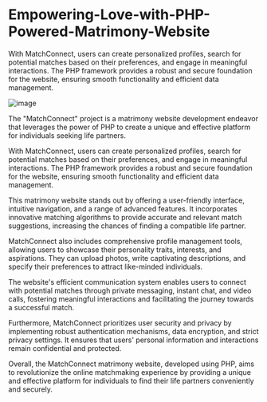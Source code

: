 # Empowering-Love-with-PHP-Powered-Matrimony-Website

With MatchConnect, users can create personalized profiles, search for potential matches based on their preferences, and engage in meaningful interactions. The PHP framework provides a robust and secure foundation for the website, ensuring smooth functionality and efficient data management.

![image](https://github.com/rahul13289/Empowering-Love-with-PHP-Powered-Matrimony-Website/assets/97829880/6c555b4e-5c00-4190-8de9-89258f094a2e)

The "MatchConnect" project is a matrimony website development endeavor that leverages the power of PHP to create a unique and effective platform for individuals seeking life partners. 

With MatchConnect, users can create personalized profiles, search for potential matches based on their preferences, and engage in meaningful interactions. The PHP framework provides a robust and secure foundation for the website, ensuring smooth functionality and efficient data management.

This matrimony website stands out by offering a user-friendly interface, intuitive navigation, and a range of advanced features. It incorporates innovative matching algorithms to provide accurate and relevant match suggestions, increasing the chances of finding a compatible life partner.

MatchConnect also includes comprehensive profile management tools, allowing users to showcase their personality traits, interests, and aspirations. They can upload photos, write captivating descriptions, and specify their preferences to attract like-minded individuals.

The website's efficient communication system enables users to connect with potential matches through private messaging, instant chat, and video calls, fostering meaningful interactions and facilitating the journey towards a successful match.

Furthermore, MatchConnect prioritizes user security and privacy by implementing robust authentication mechanisms, data encryption, and strict privacy settings. It ensures that users' personal information and interactions remain confidential and protected.

Overall, the MatchConnect matrimony website, developed using PHP, aims to revolutionize the online matchmaking experience by providing a unique and effective platform for individuals to find their life partners conveniently and securely.
